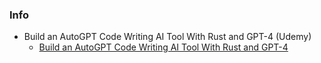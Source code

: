 

### Info

- Build an AutoGPT Code Writing AI Tool With Rust and GPT-4 (Udemy)
  - [Build an AutoGPT Code Writing AI Tool With Rust and GPT-4](https://www.udemy.com/course/autogpt-gpt4-code-writing-ai/learn/lecture/38119244#overview)




